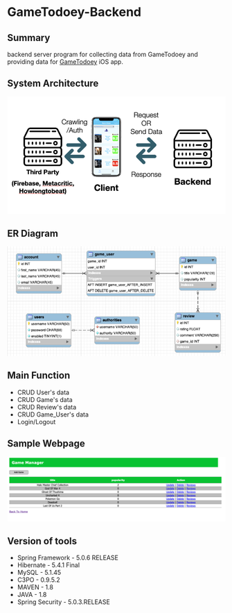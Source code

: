 # GameTodoey-Backend
## Summary  
backend server program for collecting data from GameTodoey and providing data for [GameTodoey](https://github.com/JaeguKim/GameTodoey) iOS app.  
## System Architecture 
  
![image](img/serviceArchitecture.png)

## ER Diagram  
  
![image](img/ERdiagram.png)  
  
## Main Function  
* CRUD User's data  
* CRUD Game's data  
* CRUD Review's data  
* CRUD Game_User's data  
* Login/Logout
  
## Sample Webpage  
![image](img/game.png)  
  
## Version of tools  
* Spring Framework - 5.0.6 RELEASE  
* Hibernate - 5.4.1 Final  
* MySQL - 5.1.45  
* C3PO - 0.9.5.2  
* MAVEN - 1.8  
* JAVA - 1.8  
* Spring Security - 5.0.3.RELEASE